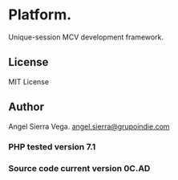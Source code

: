 # Platform. 
Unique-session MCV development framework.

## License
MIT License

## Author
Angel Sierra Vega. <angel.sierra@grupoindie.com>

### PHP tested version 7.1

### Source code current version 0C.AD